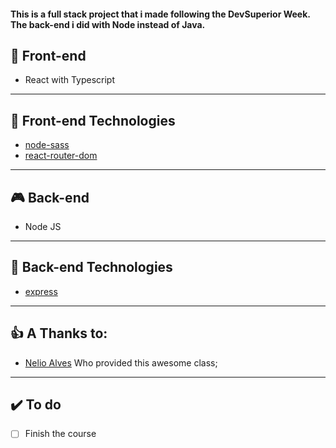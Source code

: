 #### This is a full stack project that i made following the DevSuperior Week. The back-end i did with Node instead of Java.

## 🚪 Front-end
* React with Typescript
---
## 🚀 Front-end Technologies
* [node-sass](https://www.npmjs.com/package/node-sass "node-sass")
* [react-router-dom](https://reactrouter.com/web/guides/quick-start "react-router-dom")
---
## 🎮 Back-end
* Node JS
---
## 🚀 Back-end Technologies

* [express](http://expressjs.com/ "express")

---
## 👍 A Thanks to:
* [Nelio Alves](https://www.youtube.com/channel/UC3twHmWQwtqEO7u-gB_2f7g "Nelio Alves") Who provided this awesome class;
---
## ✔️ To do 
- [ ] Finish the course


